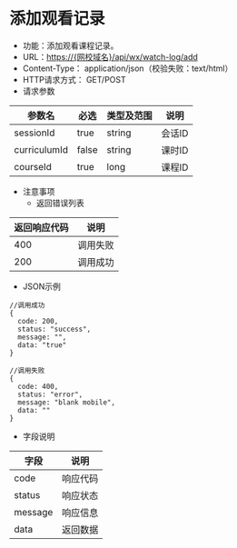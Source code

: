 # 添加观看记录

* 功能：添加观看课程记录。
* URL：[https://{网校域名}/api/wx/watch-log/add](https://{网校域名}/api/wx/watch-log/add)
* Content-Type： application/json（校验失败：text/html）
* HTTP请求方式： GET/POST
* 请求参数

| 参数名 | 必选 | 类型及范围 | 说明 |
| --- | --- | --- | --- |
| sessionId | true | string | 会话ID |
| curriculumId | false | string | 课时ID |
| courseId | true | long | 课程ID |

* 注意事项
  * 返回错误列表

| 返回响应代码 | 说明 |
| --- | --- |
| 400 | 调用失败 |
| 200 | 调用成功 |

* JSON示例

```
//调用成功
{
  code: 200,
  status: "success",
  message: "",
  data: "true"
}

```
```
//调用失败
{
  code: 400,
  status: "error",
  message: "blank mobile",
  data: ""
}
```

* 字段说明

| 字段 | 说明 |
| --- | --- |
| code | 响应代码 |
| status | 响应状态 |
| message | 响应信息 |
| data | 返回数据 |

